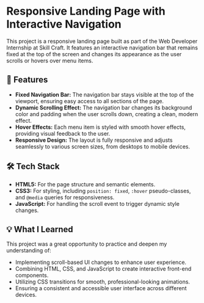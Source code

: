 # Responsive Landing Page with Interactive Navigation

This project is a responsive landing page built as part of the Web Developer Internship at Skill Craft. It features an interactive navigation bar that remains fixed at the top of the screen and changes its appearance as the user scrolls or hovers over menu items.

## 🚀 Features

- **Fixed Navigation Bar:** The navigation bar stays visible at the top of the viewport, ensuring easy access to all sections of the page.
- **Dynamic Scrolling Effect:** The navigation bar changes its background color and padding when the user scrolls down, creating a clean, modern effect.
- **Hover Effects:** Each menu item is styled with smooth hover effects, providing visual feedback to the user.
- **Responsive Design:** The layout is fully responsive and adjusts seamlessly to various screen sizes, from desktops to mobile devices.

## 🛠️ Tech Stack

- **HTML5:** For the page structure and semantic elements.
- **CSS3:** For styling, including `position: fixed`, `:hover` pseudo-classes, and `@media` queries for responsiveness.
- **JavaScript:** For handling the scroll event to trigger dynamic style changes.

## 💡 What I Learned

This project was a great opportunity to practice and deepen my understanding of:
- Implementing scroll-based UI changes to enhance user experience.
- Combining HTML, CSS, and JavaScript to create interactive front-end components.
- Utilizing CSS transitions for smooth, professional-looking animations.
- Ensuring a consistent and accessible user interface across different devices.

